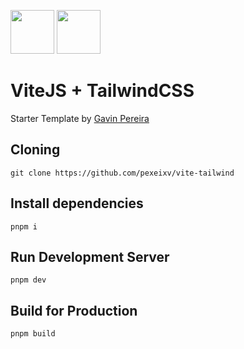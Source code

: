 <p float="left">
  <img src="http://upload.wikimedia.org/wikipedia/commons/f/f1/Vitejs-logo.svg" height="70">
  <img src="http://upload.wikimedia.org/wikipedia/commons/d/d5/Tailwind_CSS_Logo.svg" height="70">
</p>

# ViteJS + TailwindCSS

Starter Template by [Gavin Pereira](http://gavn.in/)

## Cloning

```console
git clone https://github.com/pexeixv/vite-tailwind
```

## Install dependencies

```console
pnpm i
```

## Run Development Server

```console
pnpm dev
```

## Build for Production

```console
pnpm build
```
